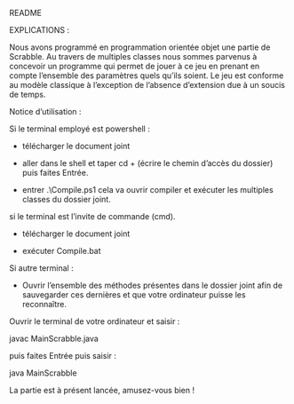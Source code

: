 README


EXPLICATIONS :

Nous avons programmé en programmation orientée objet une partie de Scrabble. Au travers de multiples classes nous sommes parvenus à concevoir un programme qui permet de jouer à ce jeu en prenant en compte l’ensemble des paramètres quels qu’ils soient. Le jeu est conforme au modèle classique à l’exception de l’absence d’extension due à un soucis de temps.

Notice d’utilisation :

Si le terminal employé est powershell :

- télécharger le document joint

- aller dans le shell et taper cd + (écrire le chemin d’accès du dossier) puis faites Entrée.

- entrer .\Compile.ps1 cela va ouvrir compiler et exécuter les multiples classes du dossier joint.

si le terminal est l’invite de commande (cmd).

- télécharger le document joint

- exécuter Compile.bat

Si autre terminal :

- Ouvrir l’ensemble des méthodes présentes dans le dossier joint afin de sauvegarder ces dernières et que votre ordinateur puisse les reconnaître.

Ouvrir le terminal de votre ordinateur et saisir : 

javac MainScrabble.java

puis faites Entrée puis saisir :

java MainScrabble 



La partie est à présent lancée, amusez-vous bien !
